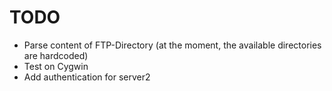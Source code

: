 TODO
====

* Parse content of FTP-Directory (at the moment, the available directories are hardcoded)
* Test on Cygwin
* Add authentication for server2
